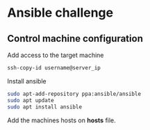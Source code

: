 # Ansible challenge

## Control machine configuration

Add access to the target machine

```Bash
ssh-copy-id username@server_ip
```

Install ansible

```Bash
sudo apt-add-repository ppa:ansible/ansible
sudo apt update
sudo apt install ansible
```

Add the machines hosts on **hosts** file.